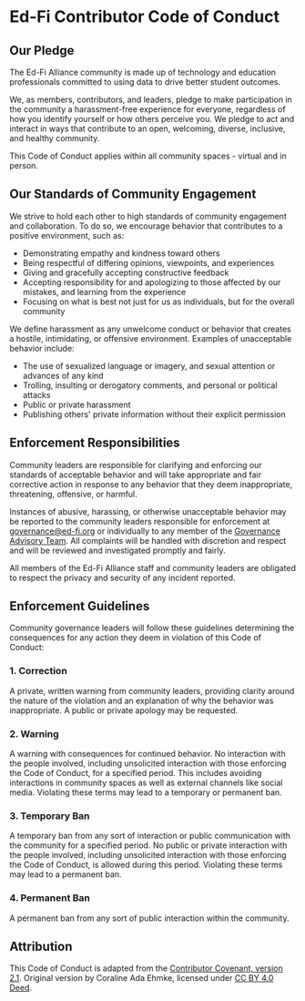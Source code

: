 # Ed-Fi Contributor Code of Conduct

## Our Pledge

The Ed-Fi Alliance community is made up of technology and education
professionals committed to using data to drive better student outcomes.

We, as members, contributors, and leaders, pledge to make participation in the
community a harassment-free experience for everyone, regardless of how you
identify yourself or how others perceive you. We pledge to act and interact in
ways that contribute to an open, welcoming, diverse, inclusive, and healthy
community.

This Code of Conduct applies within all community spaces - virtual and in
person.

## Our Standards of Community Engagement

We strive to hold each other to high standards of community engagement and
collaboration. To do so, we encourage behavior that contributes to a positive
environment, such as:

* Demonstrating empathy and kindness toward others
* Being respectful of differing opinions, viewpoints, and experiences
* Giving and gracefully accepting constructive feedback
* Accepting responsibility for and apologizing to those affected by our
  mistakes, and learning from the experience
* Focusing on what is best not just for us as individuals, but for the overall
  community

We define harassment as any unwelcome conduct or behavior that creates a
hostile, intimidating, or offensive environment. Examples of unacceptable
behavior include:

* The use of sexualized language or imagery, and sexual attention or advances of
  any kind
* Trolling, insulting or derogatory comments, and personal or political attacks
* Public or private harassment
* Publishing others' private information without their explicit permission

## Enforcement Responsibilities

Community leaders are responsible for clarifying and enforcing our standards of
acceptable behavior and will take appropriate and fair corrective action in
response to any behavior that they deem inappropriate, threatening, offensive,
or harmful.

Instances of abusive, harassing, or otherwise unacceptable behavior may be
reported to the community leaders responsible for enforcement at
[governance@ed-fi.org](mailto:governance@ed-fi.org) or individually to any
member of the [Governance Advisory Team](https://www.ed-fi.org/community/). All
complaints will be handled with discretion and respect and will be reviewed and
investigated promptly and fairly.

All members of the Ed-Fi Alliance staff and community leaders are obligated to
respect the privacy and security of  any incident reported.

## Enforcement Guidelines

Community governance leaders will follow these guidelines determining the
consequences for any action they deem in violation of this Code of Conduct:

### 1. Correction

A private, written warning from community leaders, providing clarity around the
nature of the violation and an explanation of why the behavior was
inappropriate. A public or private apology may be requested.

### 2. Warning

A warning with consequences for continued behavior. No interaction with the
people involved, including unsolicited interaction with those enforcing the Code
of Conduct, for a specified period. This includes avoiding interactions in
community spaces as well as external channels like social media. Violating these
terms may lead to a temporary or permanent ban.

### 3. Temporary Ban

A temporary ban from any sort of interaction or public communication with the
community for a specified period. No public or private interaction with the
people involved, including unsolicited interaction with those enforcing the Code
of Conduct, is allowed during this period. Violating these terms may lead to a
permanent ban.

### 4. Permanent Ban

A permanent ban from any sort of public interaction within the community.

## Attribution

This Code of Conduct is adapted from the [Contributor Covenant, version
2.1](https://www.contributor-covenant.org/version/2/1/code_of_conduct.html).
Original version by Coraline Ada Ehmke, licensed under [CC BY 4.0
Deed](https://creativecommons.org/licenses/by/4.0/deed.en).